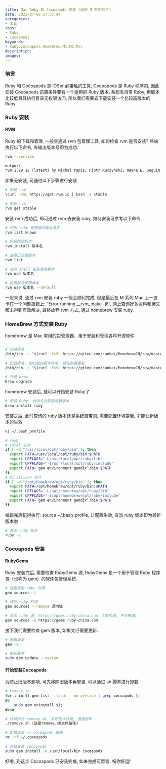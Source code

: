 ```yaml
---
title: Mac Ruby 和 Cocoapods 安装 (适用 M 系列芯片)
date: 2023-07-06 17:35:47
categories:
- 工具
tags:
- Ruby
- Cocoapods
keywords:
- Ruby,Cocoapods,HomeBrew,M1,M2,Mac
description:
images:
---
```

### 前言
Ruby 和 Cocoapods 是 iOSer 必接触的工具, Cocoapods 是 Ruby 程序包, 因此安装 Cocoapods 前置条件要有一个适用的 Ruby 版本, 系统有自带 Ruby, 但版本比较低且其执行目录无权限访问, 所以我们需要去下载安装一个比较高版本的 Ruby
<!-- more -->

### Ruby 安装
#### RVM
Ruby 的下载和管理, 一般会通过 rvm 包管理工具, 如何检查 rvm 是否安装? 终端执行以下命令, 有输出版本号即为成功.
```bash
rvm --version
 
output:
rvm 1.29.12 (latest) by Michal Papis, Piotr Kuczynski, Wayne E. Seguin [https://rvm.io]
```
如果无安装, 可通过以下步骤进行安装
```bash
# 安装 rvm
\curl -sSL https://get.rvm.io | bash -s stable
 
# 更新 rvm
rvm get stable
```
安装 rvm 成功后, 即可通过 rvm 去安装 ruby, 如何安装可参考以下命令
```bash
# 列出 ruby 可安装的版本信息
rvm list known
 
# 安装指定版本
rvm install 版本名
 
# 查看已安装版本
rvm list
 
# 当前 shell 指定使用版本
rvm use 版本名
 
# 设置默认使用版本
rvm use 版本名 --default
```
一般来说, 通过 rvm 安装 ruby 一般会顺利完成, 但是最近在 M 系列 Mac 上一直卡在一个问题报错上:  “Error running __rvm_make -j8”, 网上查询好多资料和博文都未得到有效解决, 最终放弃 rvm 方式, 通过 homebrew 安装 ruby.

### HomeBrew 方式安装 Ruby
homebrew 是 Mac 常用的包管理器，用于安装和管理各种开源软件. 
```bash

# 安装命令
/bin/zsh -c "$(curl -fsSL https://gitee.com/cunkai/HomebrewCN/raw/master/Homebrew.sh)"
 
# 卸载命令, 如安装的版本异常, 建议卸载重装
/bin/zsh -c "$(curl -fsSL https://gitee.com/cunkai/HomebrewCN/raw/master/HomebrewUninstall.sh)"
 
# 升级 brew
brew upgrade
```
homebrew 安装后, 就可以开始安装 Ruby了
```bash
# 安装 Ruby, 此命令会安装最新版本
brew install ruby
```
安装之后, 此时查询的 ruby 版本还是系统自带的, 需要配置环境变量, 才能让新版本的生效
```bash
vi ~/.bash_profile
 
# ruyb
# intel 芯片
if [ -d "/usr/local/opt/ruby/bin" ]; then
  export PATH=/usr/local/opt/ruby/bin:$PATH
  export LDFLAGS="-L/usr/local/opt/ruby/lib"
  export CPPFLAGS="-I/usr/local/opt/ruby/include"
  export PATH=`gem environment gemdir`/bin:$PATH
fi
# m1 silicon 芯片
if [ -d "/opt/homebrew/opt/ruby/bin" ]; then
  export PATH=/opt/homebrew/opt/ruby/bin:$PATH
  export LDFLAGS="-L/opt/homebrew/opt/ruby/lib"
  export CPPFLAGS="-I/opt/homebrew/opt/ruby/include"
  export PATH=`gem environment gemdir`/bin:$PATH
fi
```
编辑完后记得执行: source ~/.bash_profile, 让配置生效, 查询 ruby 版本即为最新版本啦
```bash
# 查询 ruby 版本
ruby -v
```

### Cocoapods 安装
#### RubyGems
Ruby 安装完后, 需要检查 RubyGems 源, RubyGems 是一个用于管理 Ruby 程序包（也称为 gem）的软件包管理系统.
```bash
# 查看当前 ruby 的源
gem sources -l
 
# 移除 ruby 的源
gem sources --remove 源地址
 
# 添加 ruby 源: https://gems.ruby-china.com  (国内源, 不会被墙)
gem sources -a https://gems.ruby-china.com
```
接下我们需要检查 gem 版本, 如果太旧需要更新.
```bash
# 查看版本
gem -v
 
# 更新版本
sudo gem update --system
```

#### 开始安装Cocoapods
为防止旧版本影响, 可先移除旧版本再安装. 可以通过 sh 脚本进行卸载
```bash
# remove.sh
for i in $( gem list --local --no-version | grep cocoapods );
do
    sudo gem uninstall $i;
done
 
# 终端执行 remove.sh, 文件拖入终端, 直接回车
./remove.sh (这是remove.sh文件路径)
 
# 配置目录 ~/.cocoapods 删除
rm -rf ~/.cocoapods
 
# 开始安装 cocoapods
sudo gem install -n /usr/local/bin cocoapods
```
好啦, 到这步 Cocoapods 已安装完成, 如未完成可留言, 祝你好运!
